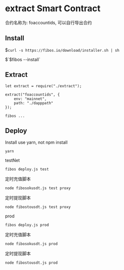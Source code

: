# extract Smart Contract

合约名称为: foaccountids, 可以自行导出合约

## Install

$`curl -s https://fibos.io/download/installer.sh | sh`

$`$fibos --install`

## Extract

```
let extract = require("./extract");

extract("foaccountids", {
	env: "mainnet",
	path: "./dapppath"
});
```

`fibos ...`

## Deploy

Install
use yarn, not npm install

`yarn`

testNet

`fibos deploy.js test`

定时充值脚本

`node fibosokusdt.js test proxy`

定时提现脚本

`node fibostousdt.js test proxy`

prod

`fibos deploy.js prod`

定时充值脚本

`node fibosokusdt.js prod`

定时提现脚本

`node fibostousdt.js prod`
